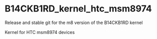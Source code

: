 B14CKB1RD_kernel_htc_msm8974
==========================
Release and stable git for the m8 version of the B14CKB1RD kernel

Kernel for HTC msm8974 devices

